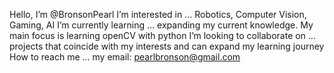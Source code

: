  Hello, I’m @BronsonPearl
 I’m interested in ... Robotics, Computer Vision, Gaming, AI
 I’m currently learning ... expanding my current knowledge.  My main focus is learning openCV with python
 I’m looking to collaborate on ... projects that coincide with my interests and can expand my learning journey
 How to reach me ... my email: pearlbronson@gmail.com

